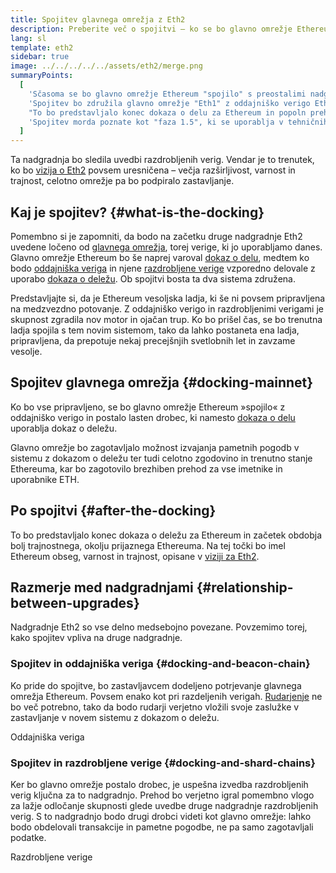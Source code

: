 ```yaml
---
title: Spojitev glavnega omrežja z Eth2
description: Preberite več o spojitvi – ko se bo glavno omrežje Ethereum pridružilo sistemu z dokazom o deležu, ki ga bo usklajevala oddajniška veriga.
lang: sl
template: eth2
sidebar: true
image: ../../../../../assets/eth2/merge.png
summaryPoints:
  [
    'Sčasoma se bo glavno omrežje Ethereum "spojilo" s preostalimi nadgradnjami Eth2.',
    'Spojitev bo združila glavno omrežje "Eth1" z oddajniško verigo Eth2 in sistemom razdrobljenih verig.',
    "To bo predstavljalo konec dokaza o delu za Ethereum in popoln prehod na dokaz o deležu.",
    'Spojitev morda poznate kot "faza 1.5", ki se uporablja v tehničnih načrtih.',
  ]
---
```


<UpgradeStatus date="~Q1/Q2 2022">
    Ta nadgradnja bo sledila uvedbi razdrobljenih verig. Vendar je to trenutek, ko bo <a href="/eth2/vision/">vizija o Eth2</a> povsem uresničena – večja razširljivost, varnost in trajnost, celotno omrežje pa bo podpiralo zastavljanje.
</UpgradeStatus>

## Kaj je spojitev? {#what-is-the-docking}

Pomembno si je zapomniti, da bodo na začetku druge nadgradnje Eth2 uvedene ločeno od [glavnega omrežja](/glossary/#mainnet), torej verige, ki jo uporabljamo danes. Glavno omrežje Ethereum bo še naprej varoval [dokaz o delu](/developers/docs/consensus-mechanisms/pow/), medtem ko bodo [oddajniška veriga](/eth2/beacon-chain/) in njene [razdrobljene verige](/eth2/shard-chains/) vzporedno delovale z uporabo [dokaza o deležu](/developers/docs/consensus-mechanisms/pos/). Ob spojitvi bosta ta dva sistema združena.

Predstavljajte si, da je Ethereum vesoljska ladja, ki še ni povsem pripravljena na medzvezdno potovanje. Z oddajniško verigo in razdrobljenimi verigami je skupnost zgradila nov motor in ojačan trup. Ko bo prišel čas, se bo trenutna ladja spojila s tem novim sistemom, tako da lahko postaneta ena ladja, pripravljena, da prepotuje nekaj precejšnjih svetlobnih let in zavzame vesolje.

## Spojitev glavnega omrežja {#docking-mainnet}

Ko bo vse pripravljeno, se bo glavno omrežje Ethereum »spojilo« z oddajniško verigo in postalo lasten drobec, ki namesto [dokaza o delu](/developers/docs/consensus-mechanisms/pow/) uporablja dokaz o deležu.

Glavno omrežje bo zagotavljalo možnost izvajanja pametnih pogodb v sistemu z dokazom o deležu ter tudi celotno zgodovino in trenutno stanje Ethereuma, kar bo zagotovilo brezhiben prehod za vse imetnike in uporabnike ETH.

<!-- ### Improving mainnet

Before mainnet docks with the new eth2 system, it’s probably worthwhile sorting some of the issues that are in flight – often referred to as Ethereum1.x.

These include Improvements for

- **End users**: like [EIP-1559](https://eips.ethereum.org/EIPS/eip-1559) which changes the way users bid for blockspace. In other words, making transaction fees more efficient for end users.
- **Client runners**: making running clients more sustainable by capping disk space requirements.
- **Developers**: upgrading the EVM to be more flexible.

Plus many more.

[More on Ethereum1.x](/en/learn/#eth-1x)

These improvements all have a place in Eth2 so it’s likely that their progress may affect the timing of the docking. -->

## Po spojitvi {#after-the-docking}

To bo predstavljalo konec dokaza o deležu za Ethereum in začetek obdobja bolj trajnostnega, okolju prijaznega Ethereuma. Na tej točki bo imel Ethereum obseg, varnost in trajnost, opisane v [viziji za Eth2](/eth2/vision/).

## Razmerje med nadgradnjami {#relationship-between-upgrades}

Nadgradnje Eth2 so vse delno medsebojno povezane. Povzemimo torej, kako spojitev vpliva na druge nadgradnje.

### Spojitev in oddajniška veriga {#docking-and-beacon-chain}

Ko pride do spojitve, bo zastavljavcem dodeljeno potrjevanje glavnega omrežja Ethereum. Povsem enako kot pri razdeljenih verigah. [Rudarjenje](/developers/docs/consensus-mechanisms/pow/mining/) ne bo več potrebno, tako da bodo rudarji verjetno vložili svoje zaslužke v zastavljanje v novem sistemu z dokazom o deležu.

<ButtonLink to="/eth2/beacon-chain/">Oddajniška veriga</ButtonLink>

### Spojitev in razdrobljene verige {#docking-and-shard-chains}

Ker bo glavno omrežje postalo drobec, je uspešna izvedba razdrobljenih verig ključna za to nadgradnjo. Prehod bo verjetno igral pomembno vlogo za lažje odločanje skupnosti glede uvedbe druge nadgradnje razdrobljenih verig. S to nadgradnjo bodo drugi drobci videti kot glavno omrežje: lahko bodo obdelovali transakcije in pametne pogodbe, ne pa samo zagotavljali podatke.

<ButtonLink to="/eth2/shard-chains/">Razdrobljene verige</ButtonLink>

